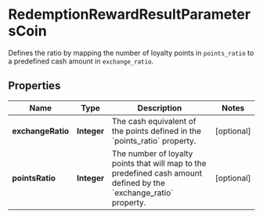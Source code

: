 

# RedemptionRewardResultParametersCoin

Defines the ratio by mapping the number of loyalty points in `points_ratio` to a predefined cash amount in `exchange_ratio`.

## Properties

| Name | Type | Description | Notes |
|------------ | ------------- | ------------- | -------------|
|**exchangeRatio** | **Integer** | The cash equivalent of the points defined in the &#x60;points_ratio&#x60; property. |  [optional] |
|**pointsRatio** | **Integer** | The number of loyalty points that will map to the predefined cash amount defined by the &#x60;exchange_ratio&#x60; property. |  [optional] |



